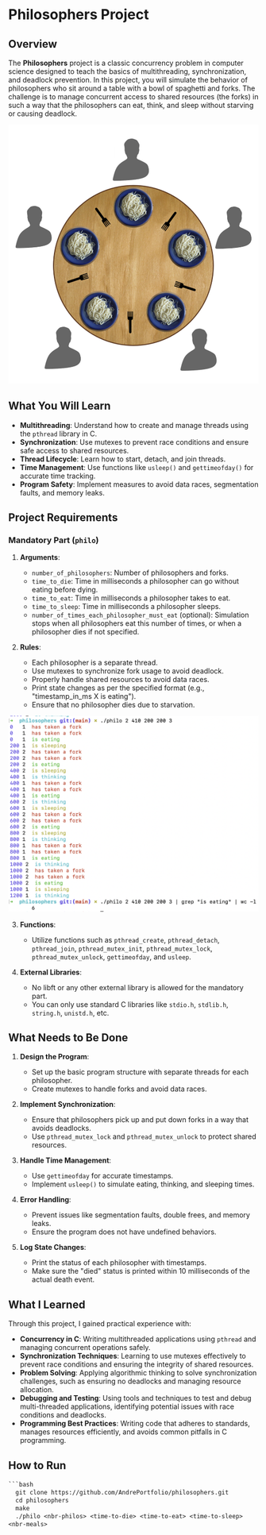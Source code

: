 # Philosophers Project

## Overview

The **Philosophers** project is a classic concurrency problem in computer science designed to teach the basics of multithreading, synchronization, and deadlock prevention. In this project, you will simulate the behavior of philosophers who sit around a table with a bowl of spaghetti and forks. The challenge is to manage concurrent access to shared resources (the forks) in such a way that the philosophers can eat, think, and sleep without starving or causing deadlock.

![image](https://github.com/AndrePortfolio/philosophers/blob/main/philosophers.png)

## What You Will Learn

- **Multithreading**: Understand how to create and manage threads using the `pthread` library in C.
- **Synchronization**: Use mutexes to prevent race conditions and ensure safe access to shared resources.
- **Thread Lifecycle**: Learn how to start, detach, and join threads.
- **Time Management**: Use functions like `usleep()` and `gettimeofday()` for accurate time tracking.
- **Program Safety**: Implement measures to avoid data races, segmentation faults, and memory leaks.

## Project Requirements

### Mandatory Part (`philo`)

1. **Arguments**:
   - `number_of_philosophers`: Number of philosophers and forks.
   - `time_to_die`: Time in milliseconds a philosopher can go without eating before dying.
   - `time_to_eat`: Time in milliseconds a philosopher takes to eat.
   - `time_to_sleep`: Time in milliseconds a philosopher sleeps.
   - `number_of_times_each_philosopher_must_eat` (optional): Simulation stops when all philosophers eat this number of times, or when a philosopher dies if not specified.
   
2. **Rules**:
   - Each philosopher is a separate thread.
   - Use mutexes to synchronize fork usage to avoid deadlock.
   - Properly handle shared resources to avoid data races.
   - Print state changes as per the specified format (e.g., "timestamp_in_ms X is eating").
   - Ensure that no philosopher dies due to starvation.

![image](https://github.com/AndrePortfolio/philosophers/blob/main/philo.png)

3. **Functions**:
   - Utilize functions such as `pthread_create`, `pthread_detach`, `pthread_join`, `pthread_mutex_init`, `pthread_mutex_lock`, `pthread_mutex_unlock`, `gettimeofday`, and `usleep`.

4. **External Libraries**:
   - No libft or any other external library is allowed for the mandatory part.
   - You can only use standard C libraries like `stdio.h`, `stdlib.h`, `string.h`, `unistd.h`, etc.

## What Needs to Be Done

1. **Design the Program**:
   - Set up the basic program structure with separate threads for each philosopher.
   - Create mutexes to handle forks and avoid data races.

2. **Implement Synchronization**:
   - Ensure that philosophers pick up and put down forks in a way that avoids deadlocks.
   - Use `pthread_mutex_lock` and `pthread_mutex_unlock` to protect shared resources.

3. **Handle Time Management**:
   - Use `gettimeofday` for accurate timestamps.
   - Implement `usleep()` to simulate eating, thinking, and sleeping times.

4. **Error Handling**:
   - Prevent issues like segmentation faults, double frees, and memory leaks.
   - Ensure the program does not have undefined behaviors.

5. **Log State Changes**:
   - Print the status of each philosopher with timestamps.
   - Make sure the "died" status is printed within 10 milliseconds of the actual death event.

## What I Learned

Through this project, I gained practical experience with:

- **Concurrency in C**: Writing multithreaded applications using `pthread` and managing concurrent operations safely.
- **Synchronization Techniques**: Learning to use mutexes effectively to prevent race conditions and ensuring the integrity of shared resources.
- **Problem Solving**: Applying algorithmic thinking to solve synchronization challenges, such as ensuring no deadlocks and managing resource allocation.
- **Debugging and Testing**: Using tools and techniques to test and debug multi-threaded applications, identifying potential issues with race conditions and deadlocks.
- **Programming Best Practices**: Writing code that adheres to standards, manages resources efficiently, and avoids common pitfalls in C programming.

## How to Run
    ```bash
      git clone https://github.com/AndrePortfolio/philosophers.git
      cd philosophers
      make
      ./philo <nbr-philos> <time-to-die> <time-to-eat> <time-to-sleep> <nbr-meals>
   ```
